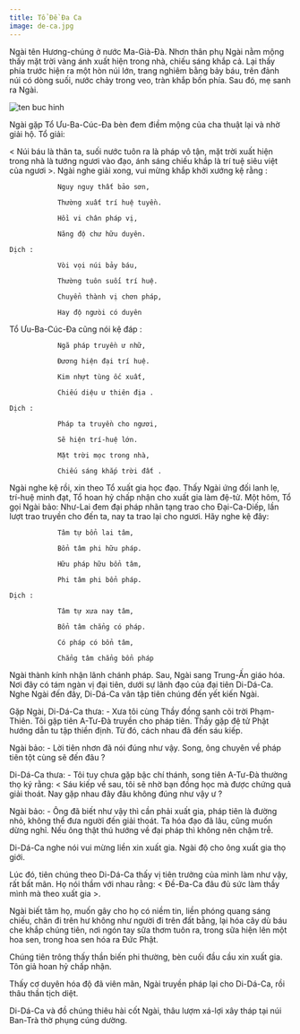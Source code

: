 ```yaml
---
title: Tổ Đề Đa Ca
image: de-ca.jpg
---
```



Ngài tên Hương-chúng ở nước Ma-Già-Đà. Nhơn thân phụ Ngài nằm mộng thấy mặt trời vàng ánh xuất hiện trong nhà, chiếu sáng khắp cả. Lại thấy phía trước hiện ra một hòn núi lớn, trang nghiêm bằng bảy báu, trên đảnh núi có dòng suối, nước chảy trong veo, tràn khắp bốn phía. Sau đó, mẹ sanh ra Ngài.

![ten buc hinh](http://chuahoiphuoc.net/wp-content/uploads/2013/11/To-Da-De-Ca.gif "ten buc hinh")

Ngài gặp Tổ Ưu-Ba-Cúc-Đa bèn đem điềm mộng của cha thuật lại và nhờ giải hộ. Tổ giải:

< Núi báu là thân ta, suối nước tuôn ra là pháp vô tận, mặt trời xuất hiện trong nhà là tướng ngươi vào đạo, ánh sáng chiếu khắp là trí tuệ siêu việt của ngươi >. Ngài nghe giải xong, vui mừng khắp khởi xướng kệ rằng :

                Nguy nguy thất bảo sơn,

                Thường xuất trí huệ tuyền.

                Hồi vi chân pháp vị,

                Năng độ chư hữu duyên.

    Dịch :        

                Vòi vọi núi bảy báu,

                Thường tuôn suối trí huệ.

                Chuyển thành vị chơn pháp,

                Hay độ ngưòi có duyên

Tổ Ưu-Ba-Cúc-Đa cũng nói kệ đáp :

                Ngã pháp truyền ư nhữ,

                Đương hiện đại trí huệ.

                Kim nhựt tùng ốc xuất,

                Chiếu diệu ư thiên địa .

    Dịch :

                Pháp ta truyền cho ngươi,

                Sẽ hiện trí-huệ lớn.

                Mặt trời mọc trong nhà,

                Chiếu sáng khắp trời đất .

Ngài nghe kệ rồi, xin theo Tổ xuất gia học đạo. Thấy Ngài ứng đối lanh lẹ, trí-huệ minh đạt, Tổ hoan hỷ chấp nhận cho xuất gia làm đệ-tử. Một hôm, Tổ gọi Ngài bảo: Như-Lai đem đại pháp nhãn tạng trao cho Đại-Ca-Diếp, lần lượt trao truyền cho đến ta, nay ta trao lại cho ngươi. Hãy nghe kệ đây:

                Tâm tự bổn lai tâm,

                Bổn tâm phi hữu pháp.

                Hữu pháp hữu bổn tâm,

                Phi tâm phi bổn pháp.

    Dịch :

                Tâm tự xưa nay tâm,

                Bổn tâm chẳng có pháp.

                Có pháp có bổn tâm,

                Chẳng tâm chẳng bổn pháp

Ngài thành kính nhận lãnh chánh pháp. Sau, Ngài sang Trung-Ấn giáo hóa. Nơi đây có tám ngàn vị đại tiên, dưới sự lãnh đạo của đại tiên Di-Dá-Ca. Nghe Ngài đến đây, Di-Dá-Ca vân tập tiên chúng đến yết kiến Ngài.

Gặp Ngài, Di-Dá-Ca thưa: - Xưa tôi cùng Thầy đồng sanh cõi trời Phạm-Thiên. Tôi gặp tiên A-Tư-Đà truyền cho pháp tiên. Thầy gặp đệ tử Phật hướng dẫn tu tập thiền định. Từ đó, cách nhau đã đến sáu kiếp.

Ngài bảo: - Lời tiên nhơn đã nói đúng như vậy. Song, ông chuyên về pháp tiên tột cùng sẽ đến đâu ?

Di-Dá-Ca thưa: - Tôi tuy chưa gặp bậc chí thánh, song tiên A-Tư-Đà thường thọ ký rằng: < Sáu kiếp về sau, tôi sẽ nhờ bạn đồng học mà được chứng quả giải thoát. Nay gặp nhau đây đâu không đúng như vậy ư ?

Ngài bảo: - Ông đã biết như vậy thì cần phải xuất gia, pháp tiên là đường nhỏ, không thể đưa người đến giải thoát. Ta hóa đạo đã lâu, cũng muốn dừng nghỉ. Nếu ông thật thú hướng về đại pháp thì không nên chậm trễ.

Di-Dá-Ca nghe nói vui mừng liền xin xuất gia. Ngài độ cho ông xuất gia thọ giới.

Lúc đó, tiên chúng theo Di-Dá-Ca thấy vị tiên trưởng của mình làm như vậy, rất bất mãn. Họ nói thầm với nhau rằng: < Đề-Đa-Ca đâu đủ sức làm thầy mình mà theo xuất gia >.

Ngài biết tâm họ, muốn gây cho họ có niềm tin, liền phóng quang sáng chiếu, chân đi trên hư không như người đi trên đất bằng, lại hóa cây dù báu che khắp chúng tiên, nơi ngón tay sữa thơm tuôn ra, trong sữa hiện lên một hoa sen, trong hoa sen hóa ra Đức Phật.

Chúng tiên trông thấy thần biến phi thường, bèn cuối đầu cầu xin xuất gia. Tôn giả hoan hỷ chấp nhận.

Thấy cơ duyên hóa độ đã viên mãn, Ngài truyền pháp lại cho Di-Dá-Ca, rồi thâu thần tịch diệt.

Di-Dá-Ca và đồ chúng thiêu hài cốt Ngài, thâu lượm xá-lợi xây tháp tại núi Ban-Trà thờ phụng cúng dường.

